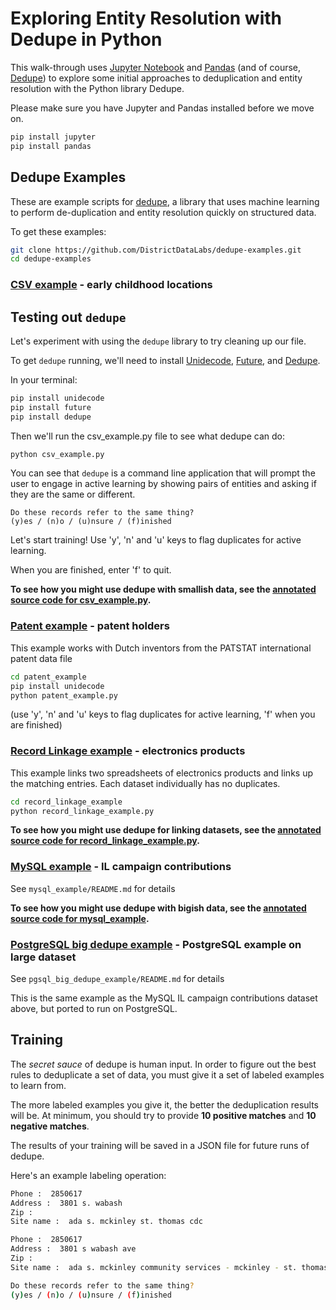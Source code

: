 # Exploring Entity Resolution with Dedupe in Python

This walk-through uses [Jupyter Notebook](http://jupyter.readthedocs.org/en/latest/install.html) and [Pandas](https://readthedocs.org/projects/pandas/) (and of course, [Dedupe](https://dedupe.readthedocs.org/en/latest/)) to explore some initial approaches to deduplication and entity resolution with the Python library Dedupe.

Please make sure you have Jupyter and Pandas installed before we move on.

```bash
pip install jupyter
pip install pandas
```


## Dedupe Examples

These are example scripts for [dedupe](https://github.com/datamade/dedupe), a library that uses machine learning to perform de-duplication and entity resolution quickly on structured data.

To get these examples:
```bash
git clone https://github.com/DistrictDataLabs/dedupe-examples.git
cd dedupe-examples
```

### [CSV example](http://datamade.github.com/dedupe-examples/docs/csv_example.html) - early childhood locations

## Testing out `dedupe`

Let's experiment with using the `dedupe` library to try cleaning up our file.    

To get `dedupe` running, we'll need to install [Unidecode](https://pypi.python.org/pypi/Unidecode), [Future](https://pypi.python.org/pypi/future), and [Dedupe](https://dedupe.readthedocs.org/en/latest/).

In your terminal:
```bash
pip install unidecode
pip install future
pip install dedupe
```    

Then we'll run the csv_example.py file to see what dedupe can do:

```bash
python csv_example.py
```

You can see that `dedupe` is a command line application that will prompt the user to engage in active learning by showing pairs of entities and asking if they are the same or different.

    Do these records refer to the same thing?
    (y)es / (n)o / (u)nsure / (f)inished

Let's start training!
Use 'y', 'n' and 'u' keys to flag duplicates for active learning.    

When you are finished, enter 'f' to quit.    

**To see how you might use dedupe with smallish data, see the [annotated source code for csv_example.py](http://datamade.github.com/dedupe-examples/docs/csv_example.html).**

### [Patent example](http://datamade.github.io/dedupe-examples/docs/patent_example.html) -  patent holders

This example works with Dutch inventors from the PATSTAT international patent data file

```bash
cd patent_example
pip install unidecode
python patent_example.py
```
  (use 'y', 'n' and 'u' keys to flag duplicates for active learning, 'f' when you are finished)

### [Record Linkage example](http://datamade.github.com/dedupe-examples/docs/record_linkage_example.html) -  electronics products
This example links two spreadsheets of electronics products and links up the matching entries. Each dataset individually has no duplicates.

```bash
cd record_linkage_example
python record_linkage_example.py
```

**To see how you might use dedupe for linking datasets, see the [annotated source code for record_linkage_example.py](http://datamade.github.com/dedupe-examples/docs/record_linkage_example.html).**

### [MySQL example](http://datamade.github.com/dedupe-examples/docs/mysql_example.html) - IL campaign contributions

See `mysql_example/README.md` for details

**To see how you might use dedupe with bigish data, see the [annotated source code for mysql_example](http://datamade.github.com/dedupe-examples/docs/mysql_example.html).**


### [PostgreSQL big dedupe example](http://datamade.github.io/dedupe-examples/docs/pgsql_big_dedupe_example.html) - PostgreSQL example on large dataset

See `pgsql_big_dedupe_example/README.md` for details

This is the same example as the MySQL IL campaign contributions dataset above, but ported to run on PostgreSQL.


## Training

The _secret sauce_ of dedupe is human input. In order to figure out the best rules to deduplicate a set of data, you must give it a set of labeled examples to learn from.

The more labeled examples you give it, the better the deduplication results will be. At minimum, you should try to provide __10 positive matches__ and __10 negative matches__.

The results of your training will be saved in a JSON file for future runs of dedupe.

Here's an example labeling operation:

```bash
Phone :  2850617
Address :  3801 s. wabash
Zip :
Site name :  ada s. mckinley st. thomas cdc

Phone :  2850617
Address :  3801 s wabash ave
Zip :
Site name :  ada s. mckinley community services - mckinley - st. thomas

Do these records refer to the same thing?
(y)es / (n)o / (u)nsure / (f)inished
```
